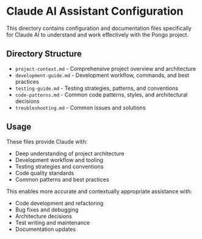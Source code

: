 # Claude AI Assistant Configuration

This directory contains configuration and documentation files specifically for Claude AI to understand and work effectively with the Pongo project.

## Directory Structure

- `project-context.md` - Comprehensive project overview and architecture
- `development-guide.md` - Development workflow, commands, and best practices
- `testing-guide.md` - Testing strategies, patterns, and conventions
- `code-patterns.md` - Common code patterns, styles, and architectural decisions
- `troubleshooting.md` - Common issues and solutions

## Usage

These files provide Claude with:
- Deep understanding of project architecture
- Development workflow and tooling
- Testing strategies and conventions
- Code quality standards
- Common patterns and best practices

This enables more accurate and contextually appropriate assistance with:
- Code development and refactoring
- Bug fixes and debugging
- Architecture decisions
- Test writing and maintenance
- Documentation updates